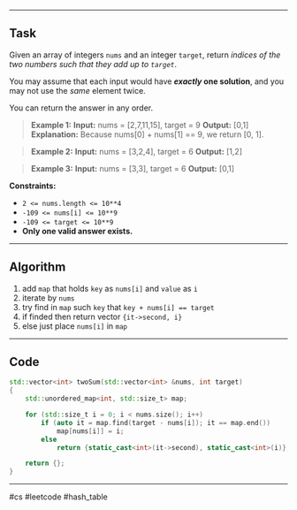 ___
## Task

Given an array of integers `nums` and an integer `target`, return _indices of the two numbers such that they add up to `target`_.

You may assume that each input would have **_exactly_ one solution**, and you may not use the _same_ element twice.

You can return the answer in any order.

> **Example 1:**
> **Input:** nums = [2,7,11,15], target = 9
> **Output:** [0,1]
> **Explanation:** Because nums[0] + nums[1] == 9, we return [0, 1].

>**Example 2:**
> **Input:** nums = [3,2,4], target = 6
> **Output:** [1,2]

> **Example 3:**
> **Input:** nums = [3,3], target = 6
> **Output:** [0,1]

**Constraints:**

- `2 <= nums.length <= 10**4`
- `-109 <= nums[i] <= 10**9`
- `-109 <= target <= 10**9`
- **Only one valid answer exists.**

___
## Algorithm

1. add `map` that holds `key` as `nums[i]` and `value` as `i`
2. iterate by `nums`
3. try find in `map` such `key` that `key + nums[i] == target`
4. if finded then return vector `{it->second, i}`
5. else just place `nums[i]` in `map`

___
## Code

```cpp
std::vector<int> twoSum(std::vector<int> &nums, int target)
{
	std::unordered_map<int, std::size_t> map;

	for (std::size_t i = 0; i < nums.size(); i++)
		if (auto it = map.find(target - nums[i]); it == map.end())
			map[nums[i]] = i;
		else
			return {static_cast<int>(it->second), static_cast<int>(i)};

	return {};
}
```

___
#cs #leetcode #hash_table
